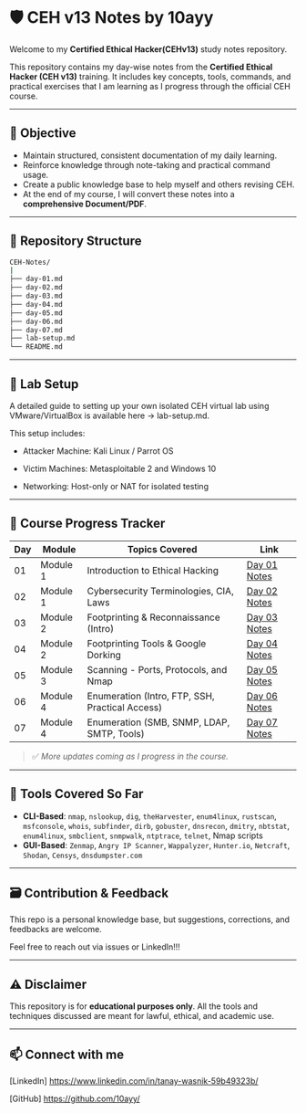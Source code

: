 # 🛡️ CEH v13 Notes by 10ayy
Welcome to my **Certified Ethical Hacker(CEHv13)** study notes repository.

This repository contains my day-wise notes from the **Certified Ethical Hacker (CEH v13)** training. It includes key concepts, tools, commands, and practical exercises that I am learning as I progress through the official CEH course.

---

## 📌 Objective

- Maintain structured, consistent documentation of my daily learning.
- Reinforce knowledge through note-taking and practical command usage.
- Create a public knowledge base to help myself and others revising CEH.
- At the end of my course, I will convert these notes into a **comprehensive Document/PDF**.

---

## 📂 Repository Structure
```bash
CEH-Notes/
|   
├── day-01.md
├── day-02.md
├── day-03.md
├── day-04.md
├── day-05.md
├── day-06.md
├── day-07.md
├── lab-setup.md
└── README.md
```

---

## 🧪 Lab Setup

A detailed guide to setting up your own isolated CEH virtual lab using VMware/VirtualBox is available here → lab-setup.md.

This setup includes:

- Attacker Machine: Kali Linux / Parrot OS

- Victim Machines: Metasploitable 2 and Windows 10

- Networking: Host-only or NAT for isolated testing

---

## 📅 Course Progress Tracker

| Day | Module            | Topics Covered                                       | Link                         |
|-----|-------------------|------------------------------------------------------|------------------------------|
| 01  | Module 1          | Introduction to Ethical Hacking                      | [Day 01 Notes](day-01.md)    |
| 02  | Module 1          | Cybersecurity Terminologies, CIA, Laws               | [Day 02 Notes](day-02.md)    |
| 03  | Module 2          | Footprinting & Reconnaissance (Intro)                | [Day 03 Notes](day-03.md)    |
| 04  | Module 2          | Footprinting Tools & Google Dorking                  | [Day 04 Notes](day-04.md)    |
| 05  | Module 3          | Scanning - Ports, Protocols, and Nmap                | [Day 05 Notes](day-05.md)    |
| 06  | Module 4          | Enumeration (Intro, FTP, SSH, Practical Access)      | [Day 06 Notes](day-06.md)    |
| 07  | Module 4          | Enumeration (SMB, SNMP, LDAP, SMTP, Tools)           | [Day 07 Notes](day-07.md)    |

> ✅ *More updates coming as I progress in the course.*

---

## 🧠 Tools Covered So Far

- **CLI-Based**: `nmap`, `nslookup`, `dig`, `theHarvester`, `enum4linux`, `rustscan`, `msfconsole`, `whois`, `subfinder`, `dirb`, `gobuster`, `dnsrecon`, `dmitry`, `nbtstat`, `enum4linux`, `smbclient`, `snmpwalk`, `ntptrace`, `telnet`, Nmap scripts
- **GUI-Based**: `Zenmap`, `Angry IP Scanner`, `Wappalyzer`, `Hunter.io`, `Netcraft`, `Shodan`, `Censys`, `dnsdumpster.com`

---

## 🗃️ Contribution & Feedback 
This repo is a personal knowledge base, but suggestions, corrections, and feedbacks are welcome.

Feel free to reach out via issues or LinkedIn!!!

---

## ⚠️ Disclaimer

This repository is for **educational purposes only**. All the tools and techniques discussed are meant for lawful, ethical, and academic use.

---

## 📫 Connect with me

[LinkedIn] https://www.linkedin.com/in/tanay-wasnik-59b49323b/

[GitHub] https://github.com/10ayy/
